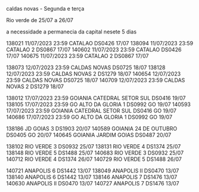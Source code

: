 caldas novas - Segunda e terça 

Rio verde de 25/07 a 26/07 

a necessidade a permanecia da capital nesete 5 dias 



138021	11/07/2023 23:59	CATALAO	  DS0426	17/07
138094	11/07/2023 23:59	CATALAO 2	DS0867  17/07
140602	11/07/2023 23:59	CATALAO	  DS0426  17/07
140675	11/07/2023 23:59	CATALAO 2	DS0867  17/07

138073	12/07/2023 23:59	CALDAS NOVAS	  DS0725	18/07
138128	12/07/2023 23:59	CALDAS NOVAS 2	DS1279  18/07
140654	12/07/2023 23:59	CALDAS NOVAS	  DS0725  18/07
140709	12/07/2023 23:59	CALDAS NOVAS 2	DS1279  18/07

138012	17/07/2023 23:59	GOIANIA CATEDRAL SETOR SUL	DS0416 19/07
138105	17/07/2023 23:59	GO ALTO DA GLORIA 1	DS0992	GO  19/07
140593	17/07/2023 23:59	GOIANIA CATEDRAL SETOR SUL	DS0416	GO 19/07
140686	17/07/2023 23:59	GO ALTO DA GLORIA 1	DS0992	GO  19/07

138186	JD GOIAS 3	DS1903  20/07 
140589	GOIANIA 24 DE OUTUBRO	DS0405	GO  20/07
140645	GOIANIA JARDIM GOIAS	DS0487  20/07

138102	RIO VERDE 3	DS0932  25/07
138131	RIO VERDE 4	DS1374  25/07
138148	RIO VERDE 5	DS1488  25/07
140683	RIO VERDE 3	DS0932  25/07
140712	RIO VERDE 4	DS1374  26/07
140729	RIO VERDE 5	DS1488  26/07

140721	ANAPOLIS 6	DS1442  13/07
138049	ANAPOLIS II	DS0470  13/07
138140	ANAPOLIS 6	DS1442  13/07
138146	ANAPOLIS 7	DS1476	13/07
140630	ANAPOLIS II	DS0470  13/07
140727	ANAPOLIS 7	DS1476  13/07